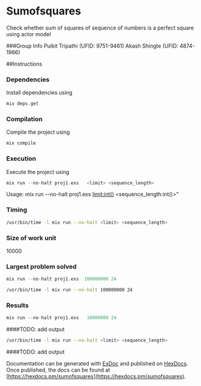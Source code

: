 # Sumofsquares

Check whether sum of squares of sequence of numbers is a perfect square using actor
model

###Group Info
Pulkit Tripathi (UFID: 9751-9461)
Akash Shingte (UFID: 4874-1966)


##Instructions

### Dependencies

Install dependencies using
```elixir
mix deps.get
```
### Compilation 

Compile the project using
```elixir
mix compile
```
### Execution

Execute the project using
```elixir
mix run --no-halt proj1.exs   <limit> <sequence_length>
```
Usage: mix run --no-halt proj1.exs  <limit:int()> <sequence_length:int()>"

### Timing 

```bash
/usr/bin/time -l mix run --no-halt <limit> <sequence_length>
```

### Size of work unit
10000

### Largest problem solved
```elixir
mix run --no-halt proj1.exs  100000000 24
```

```bash
/usr/bin/time -l mix run --no-halt 100000000 24
```
### Results

```elixir
mix run --no-halt proj1.exs   10000000 24
```

####TODO: add output

```bash
/usr/bin/time -l mix run --no-halt <limit> <sequence_length>
```

####TODO: add output




Documentation can be generated with [ExDoc](https://github.com/elixir-lang/ex_doc)
and published on [HexDocs](https://hexdocs.pm). Once published, the docs can
be found at [https://hexdocs.pm/sumofsquares](https://hexdocs.pm/sumofsquares).

